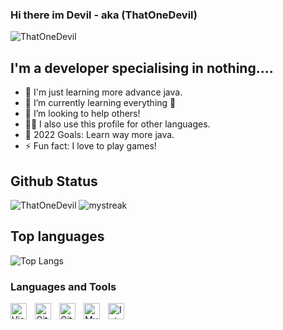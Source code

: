 
### Hi there im Devil - aka (ThatOneDevil)</h1>
<p align="left"> <img src="https://komarev.com/ghpvc/?username=ThatOneDevil" alt="ThatOneDevil"/></p>

## I'm a developer specialising in nothing....

- 🔭 I'm just learning more advance java.
- 🌱 I’m currently learning everything 🤣
- 👯 I’m looking to help others!
- 😶‍🌫️ I also use this profile for other languages.
- 🥅 2022 Goals: Learn way more java.
- ⚡ Fun fact: I love to play games!

## Github Status

![ThatOneDevil](https://github-readme-stats.vercel.app/api?username=thatonedevil&show_icons=true&theme=tokyonight&hide_border=true)
<img src="https://github-readme-streak-stats.herokuapp.com/?user=thatonedevil&&hide_border=true&theme=tokyonight" alt="mystreak"/>

## Top languages

![Top Langs](https://github-readme-stats.vercel.app/api/top-langs/?username=thatonedevil&layout=compact&hide_border=true&theme=tokyonight)

### Languages and Tools

<img align="left" alt="Visual Studio Code" width="26px" src="https://cdn.jsdelivr.net/gh/devicons/devicon/icons/vscode/vscode-original.svg" style="padding-right:10px;"/>
<img align="left" alt="Git" width="26px" src="https://cdn.jsdelivr.net/gh/devicons/devicon/icons/git/git-original.svg" style="padding-right:10px;"/>
<img align="left" alt="GitHub" width="26px" src="https://user-images.githubusercontent.com/3369400/139447912-e0f43f33-6d9f-45f8-be46-2df5bbc91289.png" style="padding-right:10px;"/>
<img align="left" alt="MySQL" width="26px" src="https://cdn.jsdelivr.net/gh/devicons/devicon/icons/mysql/mysql-original.svg" style="padding-right:10px;"/>
<img align="left" alt="Intelij" width="26px" src="https://camo.githubusercontent.com/40aaee838f86883b0682ef98fc0e7f803a6d2e7d860043373730ebd79497595d/68747470733a2f2f63646e2e646973636f72646170702e636f6d2f656d6f6a69732f3631313633333731343635363537353531362e776562703f73697a653d313238267175616c6974793d6c6f73736c657373" style="padding-right:10px;"/>
